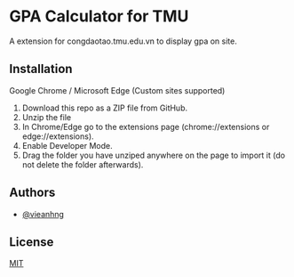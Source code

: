 
# GPA Calculator for TMU

A extension for congdaotao.tmu.edu.vn to display gpa on site.

## Installation

Google Chrome / Microsoft Edge (Custom sites supported)

1. Download this repo as a ZIP file from GitHub.
2. Unzip the file
3. In Chrome/Edge go to the extensions page (chrome://extensions or edge://extensions).
4. Enable Developer Mode.
5. Drag the folder you have unziped anywhere on the page to import it (do not delete the folder afterwards).


## Authors

- [@vieanhng](https://www.github.com/vieanhng)


## License

[MIT](https://choosealicense.com/licenses/mit/)

